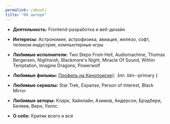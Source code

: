 ```yaml
---
permalink: /about/
title: "Об авторе"
---
```


- **Деятельность:**
Frontend-разработка и веб-дизайн

- **Интересы:**
Астрономия, астрофизика, авиация, железо, софт, телеком индустрия, компьютерные игры

- **Любимые исполнители:**
Two Steps From Hell, Audiomachine, Thomas Bergersen, Nightwish, Blackmore's Night, Miracle Of Sound, Within Temptation, Imagine Dragons, Powerwolf

- **Любимые фильмы:**
[Профиль на Кинопоиске](https://mykp.ru/dgorpinchuk){: .btn .btn--primary }

- **Любимые сериалы:**
Star Trek, Expanse, Person of Interest, Black Mirror

- **Любимые авторы:**
Кларк, Хайнлайн, Азимов, Андерсон, Брэдбери, Беляев, Верн, Уэллс

- **О себе:**
Критик всего и вся